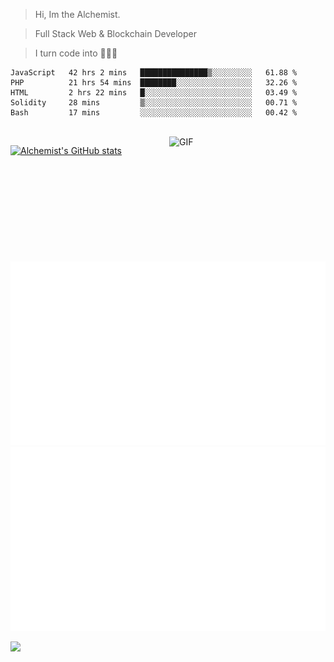 > Hi, Im the Alchemist.

> Full Stack Web & Blockchain Developer

> I turn code into 💎💎💎

<!--START_SECTION:waka-->
```text
JavaScript   42 hrs 2 mins   ███████████████▒░░░░░░░░░   61.88 % 
PHP          21 hrs 54 mins  ████████░░░░░░░░░░░░░░░░░   32.26 % 
HTML         2 hrs 22 mins   █░░░░░░░░░░░░░░░░░░░░░░░░   03.49 % 
Solidity     28 mins         ▒░░░░░░░░░░░░░░░░░░░░░░░░   00.71 % 
Bash         17 mins         ░░░░░░░░░░░░░░░░░░░░░░░░░   00.42 % 
```
<!--END_SECTION:waka-->


<br />

<img align="right" alt="GIF" src="https://user-images.githubusercontent.com/5355808/139111924-210cc6fa-9fb1-4dac-929d-6324a5836a92.gif" width="250" height="200" />

[![Alchemist's GitHub stats](https://github-readme-stats.vercel.app/api?username=DrMaxis&show_icons=true&theme=outrun&count_private=true)](#)

![](https://raw.githubusercontent.com/DrMaxis/github-stats-transparent/output/generated/overview.svg)
![](https://raw.githubusercontent.com/DrMaxis/github-stats-transparent/output/generated/languages.svg)

 
<a href="https://count.getloli.com/"><img src="https://count.getloli.com/get/@:maxis-the-alchemist?theme=rule34"></a>
<!-- https://count.getloli.com/get/@alchemist?theme=rule34 -->
<br>


